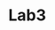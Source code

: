 <!--
 * @Author: Xiang Pan
 * @Date: 2021-07-13 19:19:38
 * @LastEditTime: 2021-07-13 19:19:45
 * @LastEditors: Xiang Pan
 * @Description: 
 * @FilePath: /Lab3/README.md
 * xiangpan@nyu.edu
-->
# Lab3
